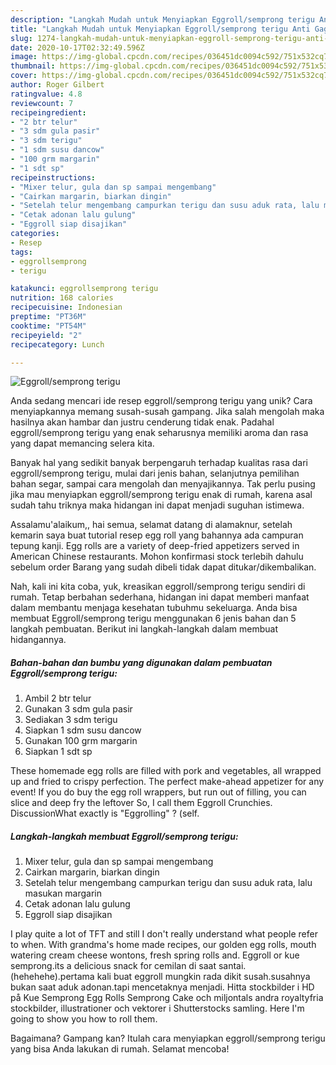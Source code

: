 ```yaml
---
description: "Langkah Mudah untuk Menyiapkan Eggroll/semprong terigu Anti Gagal"
title: "Langkah Mudah untuk Menyiapkan Eggroll/semprong terigu Anti Gagal"
slug: 1274-langkah-mudah-untuk-menyiapkan-eggroll-semprong-terigu-anti-gagal
date: 2020-10-17T02:32:49.596Z
image: https://img-global.cpcdn.com/recipes/036451dc0094c592/751x532cq70/eggrollsemprong-terigu-foto-resep-utama.jpg
thumbnail: https://img-global.cpcdn.com/recipes/036451dc0094c592/751x532cq70/eggrollsemprong-terigu-foto-resep-utama.jpg
cover: https://img-global.cpcdn.com/recipes/036451dc0094c592/751x532cq70/eggrollsemprong-terigu-foto-resep-utama.jpg
author: Roger Gilbert
ratingvalue: 4.8
reviewcount: 7
recipeingredient:
- "2 btr telur"
- "3 sdm gula pasir"
- "3 sdm terigu"
- "1 sdm susu dancow"
- "100 grm margarin"
- "1 sdt sp"
recipeinstructions:
- "Mixer telur, gula dan sp sampai mengembang"
- "Cairkan margarin, biarkan dingin"
- "Setelah telur mengembang campurkan terigu dan susu aduk rata, lalu masukan margarin"
- "Cetak adonan lalu gulung"
- "Eggroll siap disajikan"
categories:
- Resep
tags:
- eggrollsemprong
- terigu

katakunci: eggrollsemprong terigu 
nutrition: 168 calories
recipecuisine: Indonesian
preptime: "PT36M"
cooktime: "PT54M"
recipeyield: "2"
recipecategory: Lunch

---
```



![Eggroll/semprong terigu](https://img-global.cpcdn.com/recipes/036451dc0094c592/751x532cq70/eggrollsemprong-terigu-foto-resep-utama.jpg)

Anda sedang mencari ide resep eggroll/semprong terigu yang unik? Cara menyiapkannya memang susah-susah gampang. Jika salah mengolah maka hasilnya akan hambar dan justru cenderung tidak enak. Padahal eggroll/semprong terigu yang enak seharusnya memiliki aroma dan rasa yang dapat memancing selera kita.

Banyak hal yang sedikit banyak berpengaruh terhadap kualitas rasa dari eggroll/semprong terigu, mulai dari jenis bahan, selanjutnya pemilihan bahan segar, sampai cara mengolah dan menyajikannya. Tak perlu pusing jika mau menyiapkan eggroll/semprong terigu enak di rumah, karena asal sudah tahu triknya maka hidangan ini dapat menjadi suguhan istimewa.

Assalamu&#39;alaikum,, hai semua, selamat datang di alamaknur, setelah kemarin saya buat tutorial resep egg roll yang bahannya ada campuran tepung kanji. Egg rolls are a variety of deep-fried appetizers served in American Chinese restaurants. Mohon konfirmasi stock terlebih dahulu sebelum order Barang yang sudah dibeli tidak dapat ditukar/dikembalikan.


Nah, kali ini kita coba, yuk, kreasikan eggroll/semprong terigu sendiri di rumah. Tetap berbahan sederhana, hidangan ini dapat memberi manfaat dalam membantu menjaga kesehatan tubuhmu sekeluarga. Anda bisa membuat Eggroll/semprong terigu menggunakan 6 jenis bahan dan 5 langkah pembuatan. Berikut ini langkah-langkah dalam membuat hidangannya.

<!--inarticleads1-->

##### Bahan-bahan dan bumbu yang digunakan dalam pembuatan Eggroll/semprong terigu:

1. Ambil 2 btr telur
1. Gunakan 3 sdm gula pasir
1. Sediakan 3 sdm terigu
1. Siapkan 1 sdm susu dancow
1. Gunakan 100 grm margarin
1. Siapkan 1 sdt sp


These homemade egg rolls are filled with pork and vegetables, all wrapped up and fried to crispy perfection. The perfect make-ahead appetizer for any event! If you do buy the egg roll wrappers, but run out of filling, you can slice and deep fry the leftover So, I call them Eggroll Crunchies. DiscussionWhat exactly is &#34;Eggrolling&#34; ? (self. 

<!--inarticleads2-->

##### Langkah-langkah membuat Eggroll/semprong terigu:

1. Mixer telur, gula dan sp sampai mengembang
1. Cairkan margarin, biarkan dingin
1. Setelah telur mengembang campurkan terigu dan susu aduk rata, lalu masukan margarin
1. Cetak adonan lalu gulung
1. Eggroll siap disajikan


I play quite a lot of TFT and still I don&#39;t really understand what people refer to when. With grandma&#39;s home made recipes, our golden egg rolls, mouth watering cream cheese wontons, fresh spring rolls and. Eggroll or kue semprong.its a delicious snack for cemilan di saat santai.(hehehehe).pertama kali buat eggroll mungkin rada dikit susah.susahnya bukan saat aduk adonan.tapi mencetaknya menjadi. Hitta stockbilder i HD på Kue Semprong Egg Rolls Semprong Cake och miljontals andra royaltyfria stockbilder, illustrationer och vektorer i Shutterstocks samling. Here I&#39;m going to show you how to roll them. 

Bagaimana? Gampang kan? Itulah cara menyiapkan eggroll/semprong terigu yang bisa Anda lakukan di rumah. Selamat mencoba!
